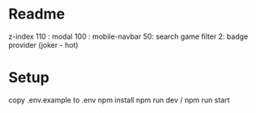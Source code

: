 # Readme

z-index
110 : modal
100 : mobile-navbar
50: search game filter 
2: badge provider (joker - hot)

# Setup

copy .env.example to .env
npm install
npm run dev / npm run start